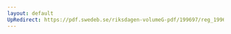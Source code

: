 ```yaml
---
layout: default
UpRedirect: https://pdf.swedeb.se/riksdagen-volumeG-pdf/199697/reg_199697/reg_199697_0402.pdf
---
```

